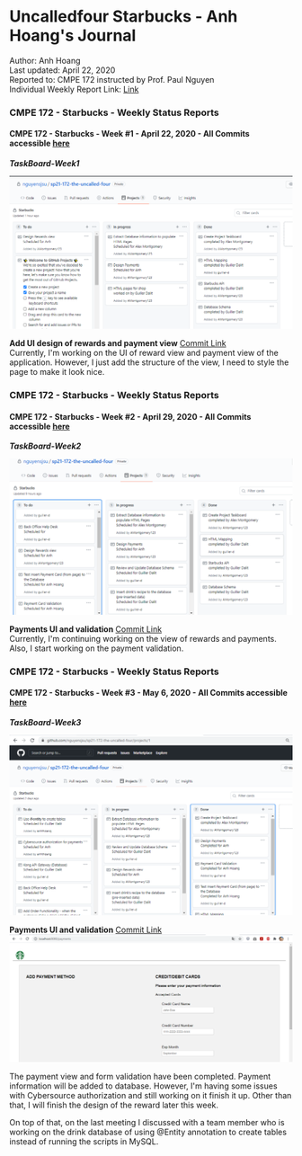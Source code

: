 # Uncalledfour Starbucks - Anh Hoang's Journal
Author: Anh Hoang  <br />
Last updated: April 22, 2020   <br />
Reported to: CMPE 172 instructed by Prof. Paul Nguyen <br />
Individual Weekly Report Link: [Link](https://github.com/nguyensjsu/cmpe172-anhthoang/blob/main/project/README.md)

### **CMPE 172 - Starbucks - Weekly Status Reports**
#### CMPE 172 - Starbucks - Week #1 - April 22, 2020 - All Commits accessible [here](https://github.com/nguyensjsu/sp21-172-the-uncalled-four/commits/main)  <br />

***TaskBoard-Week1***

![taskboard-anh-1](https://github.com/nguyensjsu/sp21-172-the-uncalled-four/blob/main/screenshots/taskboard-anh-1.png)

**Add UI design of rewards and payment view** [Commit Link](https://github.com/nguyensjsu/sp21-172-the-uncalled-four/commit/2b94cc7879c7ac5d920d4a6d762a5d01e2c5ec97) <br />
Currently, I'm working on the UI of reward view and payment view of the application. However, I just add the structure of the view, I need to style the page to make it look nice. 

### **CMPE 172 - Starbucks - Weekly Status Reports**
#### CMPE 172 - Starbucks - Week #2 - April 29, 2020 - All Commits accessible [here](https://github.com/nguyensjsu/sp21-172-the-uncalled-four/commits/main)  <br />

***TaskBoard-Week2***

![taskboard-anh-2](https://github.com/nguyensjsu/sp21-172-the-uncalled-four/blob/main/screenshots/taskboard-anh-2.png)

**Payments UI and validation** [Commit Link](https://github.com/nguyensjsu/sp21-172-the-uncalled-four/commit/5899fb17f33e32d1726d643f2f2c89a566ff28b8) <br />
Currently, I'm continuing working on the view of rewards and payments. Also, I start working on the payment validation. 

### **CMPE 172 - Starbucks - Weekly Status Reports**
#### CMPE 172 - Starbucks - Week #3 - May 6, 2020 - All Commits accessible [here](https://github.com/nguyensjsu/sp21-172-the-uncalled-four/commits/main)  <br />

***TaskBoard-Week3***

![taskboard-anh-3](https://github.com/nguyensjsu/sp21-172-the-uncalled-four/blob/main/screenshots/taskboard-anh-3.png)

**Payments UI and validation** [Commit Link](https://github.com/nguyensjsu/sp21-172-the-uncalled-four/commit/596239a9301ec400f60d018317564ed82f77c3a9) <br />
![paymentview](https://github.com/nguyensjsu/sp21-172-the-uncalled-four/blob/main/screenshots/paymentview.png)

The payment view and form validation have been completed. Payment information will be added to database. However, I'm having some issues with Cybersource authorization and still working on it finish it up. Other than that, I will finish the design of the reward later this week. 

On top of that, on the last meeting I discussed with a team member who is working on the drink database of using @Entity annotation to create tables instead of running the scripts in MySQL. 